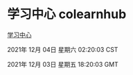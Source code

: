 # 学习中心 colearnhub
[学习中心](http://59.174.25.102:56308/colearnhub/)

2021年 12月 04日 星期六 02:20:03 CST

2021年 12月 03日 星期五 18:20:03 GMT
